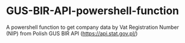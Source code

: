 # GUS-BIR-API-powershell-function
A powershell function to get company data by Vat Registration Number (NIP) from Polish GUS BIR API (https://api.stat.gov.pl/)
